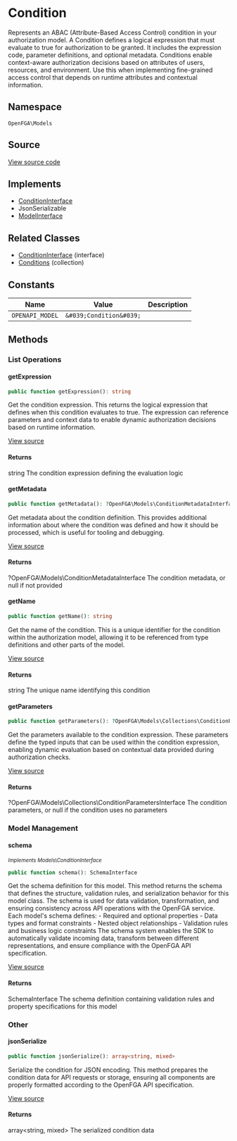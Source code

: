 # Condition

Represents an ABAC (Attribute-Based Access Control) condition in your authorization model. A Condition defines a logical expression that must evaluate to true for authorization to be granted. It includes the expression code, parameter definitions, and optional metadata. Conditions enable context-aware authorization decisions based on attributes of users, resources, and environment. Use this when implementing fine-grained access control that depends on runtime attributes and contextual information.

## Namespace
`OpenFGA\Models`

## Source
[View source code](https://github.com/evansims/openfga-php/blob/main/src/Models/Condition.php)

## Implements
* [ConditionInterface](ConditionInterface.md)
* JsonSerializable
* [ModelInterface](ModelInterface.md)

## Related Classes
* [ConditionInterface](Models/ConditionInterface.md) (interface)
* [Conditions](Models/Collections/Conditions.md) (collection)

## Constants
| Name | Value | Description |
|------|-------|-------------|
| `OPENAPI_MODEL` | `&#039;Condition&#039;` |  |


## Methods

                                                                                                            
### List Operations
#### getExpression


```php
public function getExpression(): string
```

Get the condition expression. This returns the logical expression that defines when this condition evaluates to true. The expression can reference parameters and context data to enable dynamic authorization decisions based on runtime information.

[View source](https://github.com/evansims/openfga-php/blob/main/src/Models/Condition.php#L63)


#### Returns
string
 The condition expression defining the evaluation logic

#### getMetadata


```php
public function getMetadata(): ?OpenFGA\Models\ConditionMetadataInterface
```

Get metadata about the condition definition. This provides additional information about where the condition was defined and how it should be processed, which is useful for tooling and debugging.

[View source](https://github.com/evansims/openfga-php/blob/main/src/Models/Condition.php#L72)


#### Returns
?OpenFGA\Models\ConditionMetadataInterface
 The condition metadata, or null if not provided

#### getName


```php
public function getName(): string
```

Get the name of the condition. This is a unique identifier for the condition within the authorization model, allowing it to be referenced from type definitions and other parts of the model.

[View source](https://github.com/evansims/openfga-php/blob/main/src/Models/Condition.php#L81)


#### Returns
string
 The unique name identifying this condition

#### getParameters


```php
public function getParameters(): ?OpenFGA\Models\Collections\ConditionParametersInterface
```

Get the parameters available to the condition expression. These parameters define the typed inputs that can be used within the condition expression, enabling dynamic evaluation based on contextual data provided during authorization checks.

[View source](https://github.com/evansims/openfga-php/blob/main/src/Models/Condition.php#L90)


#### Returns
?OpenFGA\Models\Collections\ConditionParametersInterface
 The condition parameters, or null if the condition uses no parameters

### Model Management
#### schema

*<small>Implements Models\ConditionInterface</small>*  

```php
public function schema(): SchemaInterface
```

Get the schema definition for this model. This method returns the schema that defines the structure, validation rules, and serialization behavior for this model class. The schema is used for data validation, transformation, and ensuring consistency across API operations with the OpenFGA service. Each model&#039;s schema defines: - Required and optional properties - Data types and format constraints - Nested object relationships - Validation rules and business logic constraints The schema system enables the SDK to automatically validate incoming data, transform between different representations, and ensure compliance with the OpenFGA API specification.

[View source](https://github.com/evansims/openfga-php/blob/main/src/Models/ModelInterface.php#L52)


#### Returns
SchemaInterface
 The schema definition containing validation rules and property specifications for this model

### Other
#### jsonSerialize


```php
public function jsonSerialize(): array<string, mixed>
```

Serialize the condition for JSON encoding. This method prepares the condition data for API requests or storage, ensuring all components are properly formatted according to the OpenFGA API specification.

[View source](https://github.com/evansims/openfga-php/blob/main/src/Models/Condition.php#L101)


#### Returns
array&lt;string, mixed&gt;
 The serialized condition data

